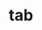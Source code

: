 ---
category: 3-letters
denotation: null
name: tab
reference_link: https://www.etymonline.com/word/tab
root_language: null
root_name: null
title: tab
type: free
word_sums:
- respelling: tab
  sum: 'Tab + '
---